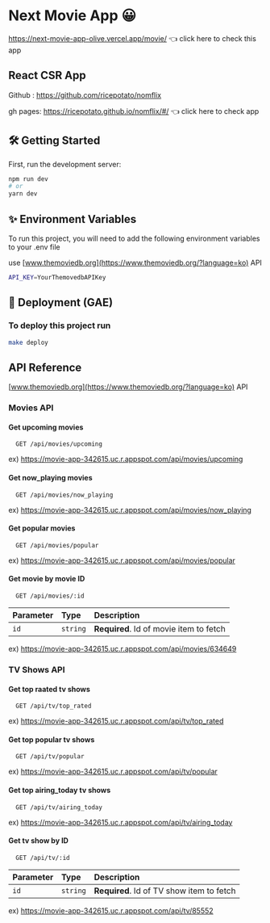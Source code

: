# Next Movie App 😀

https://next-movie-app-olive.vercel.app/movie/ 👈 click here to check this app

## React CSR App

Github : https://github.com/ricepotato/nomflix

gh pages: https://ricepotato.github.io/nomflix/#/ 👈 click here to check app

## 🛠 Getting Started

First, run the development server:

```bash
npm run dev
# or
yarn dev
```

## ✨ Environment Variables

To run this project, you will need to add the following environment variables to your .env file

use [www.themoviedb.org](https://www.themoviedb.org/?language=ko) API

```bash
API_KEY=YourThemovedbAPIKey
```

## 🚀 Deployment (GAE)

### To deploy this project run

```bash
make deploy
```

## API Reference

[www.themoviedb.org](https://www.themoviedb.org/?language=ko) API

### Movies API

#### Get upcoming movies

```http
  GET /api/movies/upcoming
```

ex) https://movie-app-342615.uc.r.appspot.com/api/movies/upcoming

#### Get now_playing movies

```http
  GET /api/movies/now_playing
```

ex) https://movie-app-342615.uc.r.appspot.com/api/movies/now_playing

#### Get popular movies

```http
  GET /api/movies/popular
```

ex) https://movie-app-342615.uc.r.appspot.com/api/movies/popular

#### Get movie by movie ID

```http
  GET /api/movies/:id
```

| Parameter | Type     | Description                             |
| :-------- | :------- | :-------------------------------------- |
| `id`      | `string` | **Required**. Id of movie item to fetch |

ex) https://movie-app-342615.uc.r.appspot.com/api/movies/634649

### TV Shows API

#### Get top raated tv shows

```http
  GET /api/tv/top_rated
```

ex) https://movie-app-342615.uc.r.appspot.com/api/tv/top_rated

#### Get top popular tv shows

```http
  GET /api/tv/popular
```

ex) https://movie-app-342615.uc.r.appspot.com/api/tv/popular

#### Get top airing_today tv shows

```http
  GET /api/tv/airing_today
```

ex) https://movie-app-342615.uc.r.appspot.com/api/tv/airing_today

#### Get tv show by ID

```http
  GET /api/tv/:id
```

| Parameter | Type     | Description                               |
| :-------- | :------- | :---------------------------------------- |
| `id`      | `string` | **Required**. Id of TV show item to fetch |

ex) https://movie-app-342615.uc.r.appspot.com/api/tv/85552
